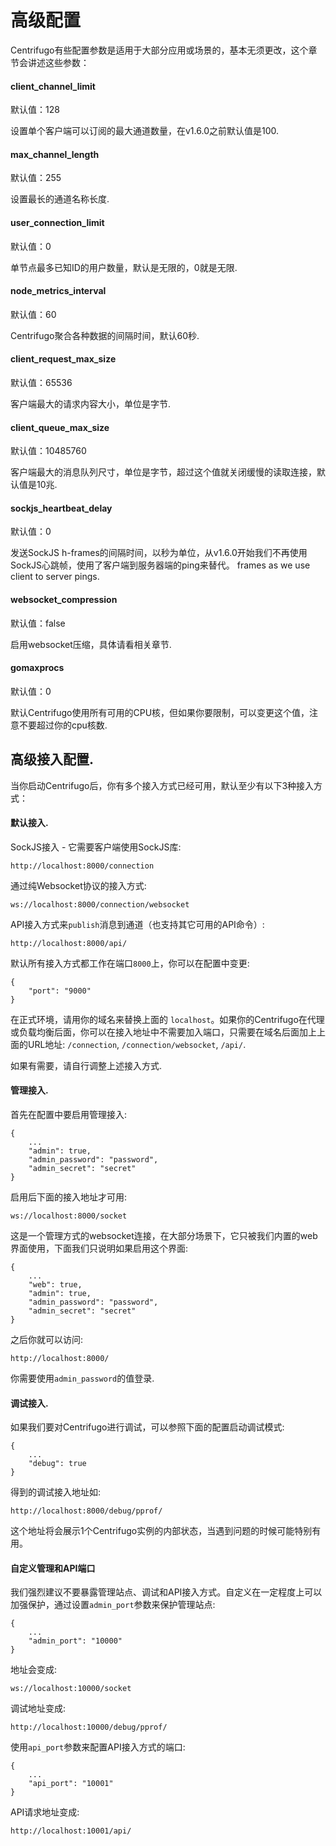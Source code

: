 # 高级配置

Centrifugo有些配置参数是适用于大部分应用或场景的，基本无须更改，这个章节会讲述这些参数：

#### client_channel_limit

默认值：128

设置单个客户端可以订阅的最大通道数量，在v1.6.0之前默认值是100.

#### max_channel_length

默认值：255

设置最长的通道名称长度.

#### user_connection_limit

默认值：0

单节点最多已知ID的用户数量，默认是无限的，0就是无限.

#### node_metrics_interval

默认值：60

Centrifugo聚合各种数据的间隔时间，默认60秒.

#### client_request_max_size

默认值：65536

客户端最大的请求内容大小，单位是字节.

#### client_queue_max_size

默认值：10485760

客户端最大的消息队列尺寸，单位是字节，超过这个值就关闭缓慢的读取连接，默认值是10兆.

#### sockjs_heartbeat_delay

默认值：0

发送SockJS h-frames的间隔时间，以秒为单位，从v1.6.0开始我们不再使用SockJS心跳帧，使用了客户端到服务器端的ping来替代。
frames as we use client to server pings.

#### websocket_compression

默认值：false

启用websocket压缩，具体请看相关章节.

#### gomaxprocs

默认值：0

默认Centrifugo使用所有可用的CPU核，但如果你要限制，可以变更这个值，注意不要超过你的cpu核数.

## 高级接入配置.

当你启动Centrifugo后，你有多个接入方式已经可用，默认至少有以下3种接入方式：

#### 默认接入.

SockJS接入 - 它需要客户端使用SockJS库:

```
http://localhost:8000/connection
```

通过纯Websocket协议的接入方式:

```
ws://localhost:8000/connection/websocket
```

API接入方式来`publish`消息到通道（也支持其它可用的API命令）:

```
http://localhost:8000/api/
```

默认所有接入方式都工作在端口`8000`上，你可以在配置中变更:

```
{
    "port": "9000"
}
```

在正式环境，请用你的域名来替换上面的 `localhost`。如果你的Centrifugo在代理或负载均衡后面，你可以在接入地址中不需要加入端口，只需要在域名后面加上上面的URL地址: `/connection`, `/connection/websocket`, `/api/`.

如果有需要，请自行调整上述接入方式.

#### 管理接入.

首先在配置中要启用管理接入:

```
{
    ...
    "admin": true,
    "admin_password": "password",
    "admin_secret": "secret"
}
```

启用后下面的接入地址才可用:

```
ws://localhost:8000/socket
```

这是一个管理方式的websocket连接，在大部分场景下，它只被我们内置的web界面使用，下面我们只说明如果启用这个界面:

```
{
    ...
    "web": true,
    "admin": true,
    "admin_password": "password",
    "admin_secret": "secret"
}
```

之后你就可以访问:

```
http://localhost:8000/
```

你需要使用`admin_password`的值登录.


#### 调试接入.

如果我们要对Centrifugo进行调试，可以参照下面的配置启动调试模式:

```
{
    ...
    "debug": true
}
```

得到的调试接入地址如:

```
http://localhost:8000/debug/pprof/
```

这个地址将会展示1个Centrifugo实例的内部状态，当遇到问题的时候可能特别有用。

#### 自定义管理和API端口

我们强烈建议不要暴露管理站点、调试和API接入方式。自定义在一定程度上可以加强保护，通过设置`admin_port`参数来保护管理站点:

```
{
    ...
    "admin_port": "10000"
}
```

地址会变成:
 
```
ws://localhost:10000/socket
```

调试地址变成:

```
http://localhost:10000/debug/pprof/
```

使用`api_port`参数来配置API接入方式的端口:

```
{
    ...
    "api_port": "10001"
}
```

API请求地址变成:

```
http://localhost:10001/api/
```
